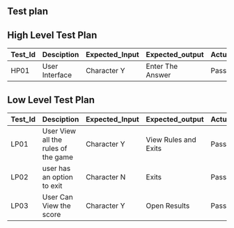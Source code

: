 ## Test plan

## High Level Test Plan

| Test_Id  |   Desciption         |  Expected_Input | Expected_output  | Actual_Output | Type_of_Test |
| -------- |   --------------     |  -------------- | ---------------  | ------------- | -------------|
| HP01     |   User Interface     |  Character Y    | Enter The Answer | Pass          | Requrirement |



## Low Level Test Plan

| Test_Id  |   Desciption                              |  Expected_Input | Expected_output      | Actual_Output | Type_of_Test |
| -------- |   --------------                          |  -------------- | ---------------      | ------------- | -------------|
| LP01     |   User View all the rules of the game     |  Character Y    | View Rules and Exits | Pass          | Requrirement |
| LP02     |   user has an option to exit              |  Character N    | Exits                | Pass          | Requrirement |
| LP03     |   User Can View the score                 |  Character Y    | Open Results         | Pass          | Requrirement |


